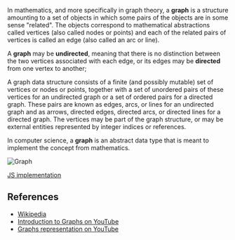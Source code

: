 In mathematics, and more specifically in graph theory, 
a **graph** is a structure amounting to a set of objects in 
which some pairs of the objects are in some sense "related". The 
objects correspond to mathematical abstractions called vertices 
(also called nodes or points) and each of the related pairs of vertices 
is called an edge (also called an arc or line).

A **graph** may be **undirected**, meaning that there is no distinction between 
the two vertices associated with each edge, or its edges may be **directed** 
from one vertex to another;

A graph data structure consists of a finite (and possibly 
mutable) set of vertices or nodes or points, together 
with a set of unordered pairs of these vertices for an 
undirected graph or a set of ordered pairs for a 
directed graph. These pairs are known as edges, arcs, 
or lines for an undirected graph and as arrows, 
directed edges, directed arcs, or directed lines 
for a directed graph. The vertices may be part of 
the graph structure, or may be external entities 
represented by integer indices or references.

In computer science, a **graph** is an abstract data type 
that is meant to implement the concept from mathematics.

![Graph](https://www.tutorialspoint.com/data_structures_algorithms/images/graph.jpg)

[JS implementation](Graph.js)

## References

- [Wikipedia](https://en.wikipedia.org/wiki/Graph_(abstract_data_type))
- [Introduction to Graphs on YouTube](https://www.youtube.com/watch?v=gXgEDyodOJU&index=9&list=PLLXdhg_r2hKA7DPDsunoDZ-Z769jWn4R8)
- [Graphs representation on YouTube](https://www.youtube.com/watch?v=k1wraWzqtvQ&index=10&list=PLLXdhg_r2hKA7DPDsunoDZ-Z769jWn4R8)